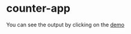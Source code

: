 # counter-app

You can see the output by clicking on the [demo](https://counterappdemo.netlify.com)
